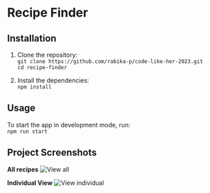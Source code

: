 # Recipe Finder

## Installation
1. Clone the repository:  
   `git clone https://github.com/rabika-p/code-like-her-2023.git`  
   `cd recipe-finder`

2. Install the dependencies:  
    `npm install`  
   
## Usage  
To start the app in development mode, run:  
    `npm run start`  

## Project Screenshots
**All recipes**
![View all](https://github.com/rabika-p/code-like-her-2023/assets/60596856/3e092517-fd94-4700-9e74-93e223ffbbc0)  
  
**Individual View**
![View individual](https://github.com/rabika-p/code-like-her-2023/assets/60596856/edb56dad-cbd3-4654-9219-f9ad6d1c6ca8)